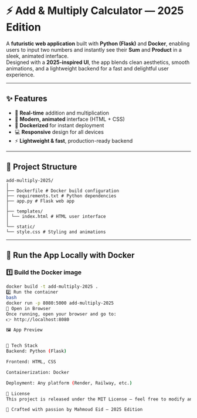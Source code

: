 # ⚡ Add & Multiply Calculator — 2025 Edition

A **futuristic web application** built with **Python (Flask)** and **Docker**, enabling users to input two numbers and instantly see their **Sum** and **Product** in a sleek, animated interface.  
Designed with a **2025-inspired UI**, the app blends clean aesthetics, smooth animations, and a lightweight backend for a fast and delightful user experience.

---

## ✨ Features

- 🧮 **Real-time** addition and multiplication  
- 🎨 **Modern, animated** interface (HTML + CSS)  
- 🐳 **Dockerized** for instant deployment  
- 💻 **Responsive** design for all devices  
- ⚡ **Lightweight & fast**, production-ready backend  

---

## 🧩 Project Structure
```
add-multiply-2025/
│
├── Dockerfile # Docker build configuration
├── requirements.txt # Python dependencies
├── app.py # Flask web app
│
├── templates/
│ └── index.html # HTML user interface
│
└── static/
└── style.css # Styling and animations
```
---

## 🐳 Run the App Locally with Docker

### 1️⃣ Build the Docker image
```bash
docker build -t add-multiply-2025 .
2️⃣ Run the container
bash
docker run -p 8080:5000 add-multiply-2025
🚀 Open in Browser
Once running, open your browser and go to:
👉 http://localhost:8080

🖼️ App Preview


🧠 Tech Stack
Backend: Python (Flask)

Frontend: HTML, CSS

Containerization: Docker

Deployment: Any platform (Render, Railway, etc.)

📜 License
This project is released under the MIT License — feel free to modify and use it for learning or production.

💬 Crafted with passion by Mahmoud Eid — 2025 Edition

